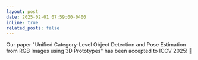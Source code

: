 ```yaml
---
layout: post
date: 2025-02-01 07:59:00-0400
inline: true
related_posts: false
---
```


Our paper "Unified Category-Level Object Detection and Pose Estimation from RGB Images using 3D Prototypes" has been accepted to ICCV 2025! 🚀
